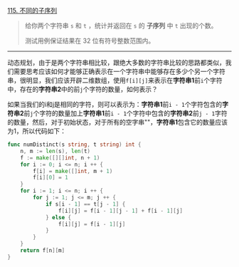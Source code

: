 [115. 不同的子序列](https://leetcode.cn/problems/distinct-subsequences/)

> 给你两个字符串 `s` 和 `t` ，统计并返回在 `s` 的 **子序列** 中 `t` 出现的个数。
>
> 测试用例保证结果在 32 位有符号整数范围内。

---

动态规划，由于是两个字符串相比较，跟绝大多数的字符串比较的思路都类似，我们需要思考应该如何才能够正确表示在一个字符串中能够存在多少个另一个字符串，很明显，我们应该开辟二维数组，使用`f[i][j]`来表示在**字符串1**前`i`个字符中，存在的**字符串2**中的前`j`个字符的数量，如何表示？

如果当我们的i和j是相同的字符，则可以表示为：**字符串1**前`i - 1`个字符包含的**字符串2**前`j`个字符的数量加上**字符串1**前`i - 1`个字符中包含的**字符串2**前`j - 1`字符的数量，然后，对于初始状态，对于所有的空字串""，**字符串1**包含它的数量应该为1，所以代码如下：

```go
func numDistinct(s string, t string) int {
    n, m := len(s), len(t)
    f := make([][]int, n + 1)
    for i := 0; i <= n; i ++ {
        f[i] = make([]int, m + 1)
        f[i][0] = 1
    }
    for i := 1; i <= n; i ++ {
        for j := 1; j <= m; j ++ {
            if s[i - 1] == t[j - 1] {
                f[i][j] = f[i - 1][j - 1] + f[i - 1][j]
            } else {
                f[i][j] = f[i - 1][j]
            }
        }
    }
    return f[n][m]
}
```

